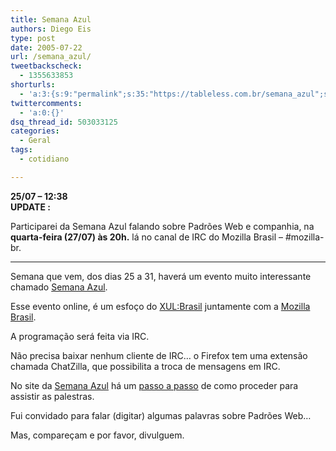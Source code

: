 ```yaml
---
title: Semana Azul
authors: Diego Eis
type: post
date: 2005-07-22
url: /semana_azul/
tweetbackscheck:
  - 1355633853
shorturls:
  - 'a:3:{s:9:"permalink";s:35:"https://tableless.com.br/semana_azul";s:7:"tinyurl";s:26:"https://tinyurl.com/3ox6uug";s:4:"isgd";s:19:"https://is.gd/o5ntN2";}'
twittercomments:
  - 'a:0:{}'
dsq_thread_id: 503033125
categories:
  - Geral
tags:
  - cotidiano

---
```

**25/07 &#8211; 12:38  
UPDATE :**
  
Participarei da Semana Azul falando sobre Padrões Web e companhia, na **quarta-feira (27/07) às 20h.** lá no canal de IRC do Mozilla Brasil &#8211; #mozilla-br. 

* * *

Semana que vem, dos dias 25 a 31, haverá um evento muito interessante chamado [Semana Azul][1].
  
Esse evento online, é um esfoço do [<XUL:Brasil>][2] juntamente com a [Mozilla Brasil][3]. 

A programação será feita via IRC.
  
Não precisa baixar nenhum cliente de IRC&#8230; o Firefox tem uma extensão chamada ChatZilla, que possibilita a troca de mensagens em IRC.
  
No site da [Semana Azul][1] há um [passo a passo][4] de como proceder para assistir as palestras. 

Fui convidado para falar (digitar) algumas palavras sobre Padrões Web&#8230;
  
Mas, compareçam e por favor, divulguem.

 [1]: https://www.mozilla.org.br/semanaazul
 [2]: https://xul.mozilla.org.br/
 [3]: https://www.mozilla.org.br/
 [4]: https://bardo.cyaneus.net/sazul/index.php?n=SAr1.CanalIRC